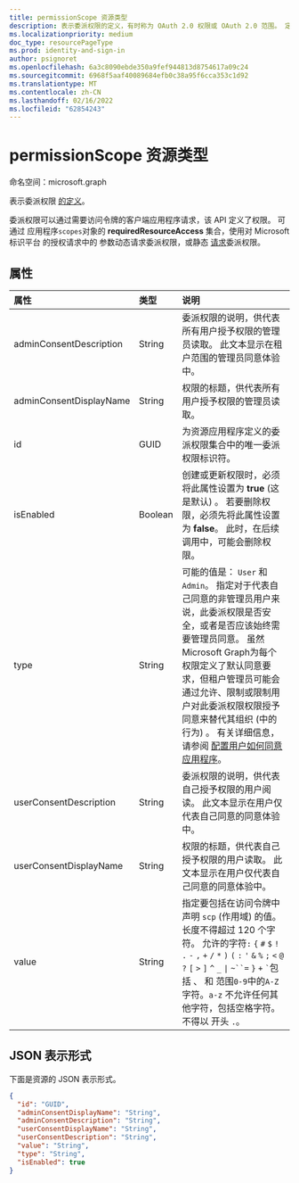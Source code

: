 ```yaml
---
title: permissionScope 资源类型
description: 表示委派权限的定义，有时称为 OAuth 2.0 权限或 OAuth 2.0 范围。 定义后，客户端应用程序可能会请求委派权限
ms.localizationpriority: medium
doc_type: resourcePageType
ms.prod: identity-and-sign-in
author: psignoret
ms.openlocfilehash: 6a3c8090ebde350a9fef944813d8754617a09c24
ms.sourcegitcommit: 6968f5aaf40089684efb0c38a95f6cca353c1d92
ms.translationtype: MT
ms.contentlocale: zh-CN
ms.lasthandoff: 02/16/2022
ms.locfileid: "62854243"
---
```

# <a name="permissionscope-resource-type"></a>permissionScope 资源类型

命名空间：microsoft.graph

表示委派权限 [的定义](/azure/active-directory/develop/v2-permissions-and-consent#permission-types)。

委派权限可以通过需要访问令牌的客户端应用程序请求，该 API 定义了权限。 可通过 [](/azure/active-directory/develop/v2-permissions-and-consent#requesting-individual-user-consent)应用程序`scopes`对象的 **requiredResourceAccess** 集合，使用对 Microsoft 标识平台 的授权请求中的 参数动态请求委派权限，或静态 [](/azure/active-directory/develop/v2-permissions-and-consent#the-default-scope)[请求](application.md)委派权限。

## <a name="properties"></a>属性

| 属性 | 类型 | 说明 |
|:---------------|:--------|:----------|
|adminConsentDescription|String|委派权限的说明，供代表所有用户授予权限的管理员读取。 此文本显示在租户范围的管理员同意体验中。|
|adminConsentDisplayName|String|权限的标题，供代表所有用户授予权限的管理员读取。|
|id|GUID|为资源应用程序定义的委派权限集合中的唯一委派权限标识符。|
|isEnabled|Boolean|创建或更新权限时，必须将此属性设置为 **true** (这是默认) 。 若要删除权限，必须先将此属性设置为 **false**。  此时，在后续调用中，可能会删除权限。|
|type|String|可能的值是： `User` 和 `Admin`。 指定对于代表自己同意的非管理员用户来说，此委派权限是否安全，或者是否应该始终需要管理员同意。 虽然 Microsoft Graph为每个权限定义了默认同意要求，但租户管理员可能会通过允许、限制或限制用户对此委派权限权限授予同意来替代其组织 (中的行为) 。 有关详细信息，请参阅 [配置用户如何同意应用程序](/azure/active-directory/manage-apps/configure-user-consent)。|
|userConsentDescription|String|委派权限的说明，供代表自己授予权限的用户阅读。 此文本显示在用户仅代表自己同意的同意体验中。|
|userConsentDisplayName|String|权限的标题，供代表自己授予权限的用户读取。 此文本显示在用户仅代表自己同意的同意体验中。|
|value|String|指定要包括在访问令牌中声明 `scp` (作用域) 的值。 长度不得超过 120 个字符。 允许的字符`:` `{` `#` `$` `!` `.` `-` `,` `+` `/` `*` `)` `(` `:` `'` `&` `%` `;` <code>&lt;</code> `@` `?` `[` <code>&gt;</code> `]` `^` `_` <code>&#124;</code> `~``=` `}` `+` <code>&#96;</code>包括 、 和 范围`0-9`中的`A-Z`字符。`a-z` 不允许任何其他字符，包括空格字符。 不得以 开头 `.`。|

## <a name="json-representation"></a>JSON 表示形式

下面是资源的 JSON 表示形式。

<!-- {
  "blockType": "resource",
  "optionalProperties": [

  ],
  "@odata.type": "microsoft.graph.permissionScope"
}-->

```json
{
  "id": "GUID",
  "adminConsentDisplayName": "String",
  "adminConsentDescription": "String",
  "userConsentDisplayName": "String",
  "userConsentDescription": "String",
  "value": "String",
  "type": "String",
  "isEnabled": true
}
```

<!-- uuid: 8fcb5dbc-d5aa-4681-8e31-b001d5168d79
2015-10-25 14:57:30 UTC -->
<!--
{
  "type": "#page.annotation",
  "description": "oAuth2Permission resource",
  "keywords": "",
  "section": "documentation",
  "tocPath": "",
  "suppressions": []
}
-->
